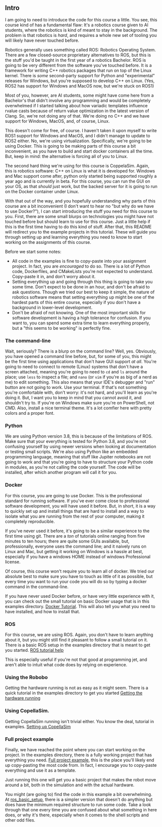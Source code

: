 ## Intro

I am going to need to introduce the code for this course a little. You see, this course kind of has a fundamental flaw: It's a robotics course given to AI students, where the robotics is kind of meant to stay in the background. The problem is that robotics is _hard_, and requires a whole new set of tooling you will likely have never touched before.

Robotics generally uses something called ROS: Robotics Operating System. There are a few closed-source proprietary alternatives to ROS, but this is the stuff you'd be taught in the first year of a robotics Bachelor. ROS is going to be very different from the software you've touched before. It is a framework for writing C++ robotics packages that run on top of the Linux kernel. There is _some_ second-party support for Python and "experimental" releases for Windows, but you're supposed to develop C++ on Linux. (Yes, ROS2 has support for Windows and MacOS now, but we're stuck on ROS1)

Most of you, however, are AI students, some might have come here from a Bachelor's that didn't involve any programming and would be completely overwhelmed if I started talking about how variadic templates influence rvalue casts because of return value optimization in the latest version of Clang. So, we're not doing any of that. We're doing no C++ and we have support for Windows, MacOS, and, of course, Linux.

This doesn't come for free, of course. I haven't taken it upon myself to write ROS1 support for Windows and MacOS, and I didn't manage to update to ROS2 either. No, we're using virtualization. Specifically, we're going to be using Docker. This is going to be making parts of this course a bit inconvenient, as you have to build and start docker containers all the time. But, keep in mind: the alternative is forcing all of you to Linux.

The second hard thing we're using for this course is CoppelaSim. Again, this is robotics software: C++ on Linux is what it is developed for. Windows and Mac support come after, python only started being supported roughly a year ago and is currently in beta. For this course, you can run the GUI on your OS, as that _should_ just work, but the backed server for it is going to run on the Docker container under Linux.

With that out of the way, and you hopefully understanding why parts of this course are a bit inconvenient (I don't want to hear no "but why do we have to use Docker?"), I can start introducing the stuff you need for this course to you. First, there are some small blurps on technologies you might have not touched before but should learn to use for this course. Just a little help if this is the first time having to do this kind of stuff. After that, this README will redirect you to the example projects in this tutorial. These will guide you through setting up and learning everything you need to know to start working on the assignments of this course.

Before we start some notes:

- All code in the examples is fine to copy-paste into your assignment project. In fact, you are _encouraged_ to do so. There is a lot of Python code, Dockerfiles, and CMakeLists you're not expected to understand. Copy-paste it in, and don't worry about it.
- Setting everything up and going through this thing is going to take you some time. Don't expect to be done in an hour, and don't be afraid to ask questions. Though we tried our best to keep it simple, the nature of robotics software means that setting everything up might be one of the hardest parts of this entire course, especially if you don't have a background in lower-level development.
- Don't be afraid of not knowing. One of the most important skills for software development is having a high tolerance for confusion. If you want to, you can spend some extra time to learn everything properly, but a "this seems to be working" is perfectly fine.

### The command-line

Wait, seriously? There is a blurp on the command line? Well, yes. Obviously, you have opened a command line before, but, for some of you, this might be the first time using applications that don't have GUI support _at all_. You're going to need to connect to remote (Linux) systems that don't have a screen attached, meaning you're going to need to `cd` and `ls` around the place; use `less` to inspect a file; and `nano` (or `vim` if you're as big of a nerd as me) to edit something. This also means that your IDE's debugger and "run" button are not going to work. Use your terminal. If that's not something you're comfortable with, don't worry: it's not hard, and you'll learn as you're doing it. But, I want you to keep in mind that you cannot avoid it, and shouldn't try to. If you're on Windows make sure you're on PowerShell, not CMD. Also, install a nice terminal theme. It's a lot comfier here with pretty colors and a proper font.

### Python

We are using Python version 3.8, this is because of the limitations of ROS. Make sure that your everything is tested for Python 3.8, and you're not confusing yourself by using newer versions when looking at documentation or testing small scripts. We're also using Python like an embedded programming language, meaning that stuff like Jupiter notebooks are not going to work and that you're going to have to structure your Python code in modules, as you're not calling the code yourself. The code will be installed, after which another program will call it for you.

### Docker

For this course, you are going to use Docker. This is the professional standard for running software. If you've ever come close to professional software development, you will have used it before. But, in short, it is a way to quickly set up and install things that are hard to install and a way to isolate what you are running from the rest of your computer, making it completely reproducible.

If you've never used it before, it's going to be a similar experience to the first time using git. There are a _ton_ of tutorials online ranging from five minutes to ten hours; there are quite some GUIs available, but, professionally, everyone uses the command line; and it naively runs on Linux and Mac, but getting it working on Windows is a hassle at best, especially if you have a windows HOME instead of windows Professional license.

Of course, this course won't require you to learn all of docker. We tried our absolute best to make sure you have to touch as little of it as possible, but every time you want to run your code you will do so by typing a docker command in the command-line.

If you have never used Docker before, or have very little experience with it, you can check out the small tutorial on basic Docker usage that is in this examples directory. [Docker Tutorial](https://github.com/ci-group/learning_machines_robobo/tree/master/examples/docker_tutorial). This will also tell you what you need to have installed, and how to install that.

### ROS

For this course, we are using ROS. Again, you don't have to learn anything about it, but you might still find it pleasant to follow a small tutorial on it. There is a basic ROS setup in the examples directory that is meant to get you started. [ROS tutorial help](https://github.com/ci-group/learning_machines_robobo/tree/master/examples/ros_tutorial_help)

This is especially useful if you're not that good at programming jet, and aren't able to intuit what code does by relying on experience.

### Using the Robobo

Getting the hardware running is not as easy as it might seem. There is a quick tutorial in the examples directory to get you started [Getting the hardware running](https://github.com/ci-group/learning_machines_robobo/tree/master/examples/hardware_setup)

### Using CopellaSim.

Getting CopellaSim running isn't trivial either. You know the deal, tutorial in examples. [Setting up CopellaSim](https://github.com/ci-group/learning_machines_robobo/tree/master/examples/coppelia_sim_tutorial)

### Full project example

Finally, we have reached the point where you can start working on the project. In the examples directory, there is a fully working project that has everything you need. [Full project example](https://github.com/ci-group/learning_machines_robobo/tree/master/examples/full_project_setup), this is the place you'll likely end up copy-pasting the most code from. In fact, I encourage you to copy-paste everything and use it as a template.

Just running this one will get you a basic project that makes the robot move around a bit, both in the simulation and with the actual hardware.

You might (are going to) find the code in this example a bit overwhelming. At [ros_basic_setup](https://github.com/ci-group/learning_machines_robobo/tree/master/examples/ros_basic_setup), there is a simpler version that doesn't do anything but does have the minimum required structure to run some code. Take a look through that one every time you are confused about what something in here does, or why it's there, especially when it comes to the shell scripts and other odd files.
